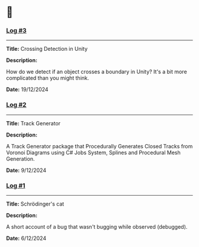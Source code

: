 # 📒

### [Log #3](log-3.md)

<hr/>

**Title:** Crossing Detection in Unity

**Description:**

How do we detect if an object crosses a boundary in Unity? It's a bit more complicated than you might think.

**Date:** 19/12/2024

### [Log #2](log-2.md)

<hr/>

**Title:** Track Generator

**Description:**

A Track Generator package that Procedurally Generates Closed Tracks from Voronoi Diagrams using C# Jobs System, Splines and Procedural Mesh Generation.

**Date:** 9/12/2024

### [Log #1](log-1.md)

<hr/>

**Title:** Schrödinger's cat

**Description:**

A short account of a bug that wasn't bugging while observed (debugged).

**Date:** 6/12/2024